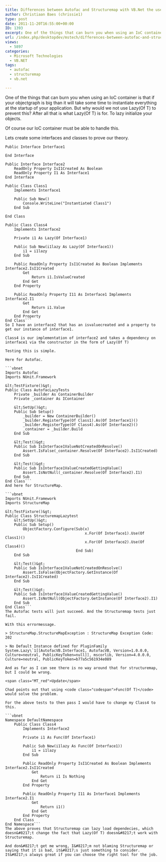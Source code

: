 ```yaml
---
title: Differences between Autofac and Structuremap with VB.Net the use of Lazy(Of T)
author: Christiaan Baes (chrissie1)
type: post
date: 2011-11-20T16:55:00+00:00
ID: 1393
excerpt: One of the things that can burn you when using an IoC container is that if your objectgraph is big than it will take some time to instantiate everything at the startup of your application. But why would we not use Lazy(Of T) to prevent this? After all that is what Lazy(Of T) is for. To lazy initialize your objects.
url: /index.php/desktopdev/mstech/differences-between-autofac-and-structuremap/
views:
  - 5897
categories:
  - Microsoft Technologies
  - VB.NET
tags:
  - autofac
  - structuremap
  - vb.net

---
```

One of the things that can burn you when using an IoC container is that if your objectgraph is big than it will take some time to instantiate everything at the startup of your application. But why would we not use Lazy(Of T) to prevent this? After all that is what Lazy(Of T) is for. To lazy initialize your objects. 

Of course our IoC container must be able to handle this. 

Lets create some interfaces and classes to prove our theory.

```vbnet
Public Interface Interface1
    
End Interface

Public Interface Interface2
    ReadOnly Property IsI1Created As Boolean
    ReadOnly Property I1 As Interface1
End Interface

Public Class Class1
    Implements Interface1

    Public Sub New()
        Console.WriteLine("Instantiated Class1")
    End Sub

End Class

Public Class Class4
    Implements Interface2

    Private i1 As Lazy(Of Interface1)

    Public Sub New(i1lazy As Lazy(Of Interface1))
        i1 = i1lazy
    End Sub

    Public ReadOnly Property IsI1Created As Boolean Implements Interface2.IsI1Created
        Get
            Return i1.IsValueCreated
        End Get
    End Property

    Public ReadOnly Property I11 As Interface1 Implements Interface2.I1
        Get
            Return i1.Value
        End Get
    End Property
End Class```
So I have an interface2 that has an isvaluecreated and a property to get our instance of interface1.

Class4 is our implementation of interface2 and takes a dependency on interface1 via the constructor in the form of Lazy(Of T)

Testing this is simple.

Here for Autofac.

```vbnet
Imports Autofac
Imports NUnit.Framework

&lt;TestFixture()&gt;
Public Class AutofacLazyTests
    Private _builder As ContainerBuilder
    Private _container As IContainer

    &lt;SetUp()&gt;
    Public Sub Setup()
        _builder = New ContainerBuilder()
        _builder.RegisterType(Of Class1).As(Of Interface1)()
        _builder.RegisterType(Of Class4).As(Of Interface2)()
        _container = _builder.Build
    End Sub

    &lt;Test()&gt;
    Public Sub IsInterface1ValueNotCreatedOnResolve()
        Assert.IsFalse(_container.Resolve(Of Interface2).IsI1Created)
    End Sub

    &lt;Test()&gt;
    Public Sub IsInterface1ValueCreatedGettingValue()
        Assert.IsNotNull(_container.Resolve(Of Interface2).I1)
    End Sub
End Class```
And here for StructureMap.

```vbnet
Imports NUnit.Framework
Imports StructureMap

&lt;TestFixture()&gt;
Public Class StructuremapLazytest
    &lt;SetUp()&gt;
    Public Sub Setup()
        ObjectFactory.Configure(Sub(x)
                                    x.For(Of Interface1).Use(Of Class1)()
                                    x.For(Of Interface2).Use(Of Class4)()
                                End Sub)
    End Sub

    &lt;Test()&gt;
    Public Sub IsInterface1ValueNotCreatedOnResolve()
        Assert.IsFalse(ObjectFactory.GetInstance(Of Interface2).IsI1Created)
    End Sub

    &lt;Test()&gt;
    Public Sub IsInterface1ValueCreatedGettingValue()
        Assert.IsNotNull(ObjectFactory.GetInstance(Of Interface2).I1)
    End Sub
End Class```
The Autofac tests will just succeed. And the Structuremap tests just fail.

With this errormessage.

> StructureMap.StructureMapException : StructureMap Exception Code: 202
  
> No Default Instance defined for PluginFamily System.Lazy\`1[[AutofacVB.Interface1, AutofacVB, Version=1.0.0.0, Culture=neutral, PublicKeyToken=null]], mscorlib, Version=4.0.0.0, Culture=neutral, PublicKeyToken=b77a5c561934e089

And as far as I can see there is no way around that for structuremap, but I could be wrong.

<span class="MT_red">Update</span>

Chad points out that using <code class="codespan">Func(Of T)</code> would solve the problem. 

For the above tests to then pass I would have to change my Class4 to this.

```vbnet
Namespace DefaultNamespace
    Public Class Class4
        Implements Interface2

        Private i1 As Func(Of Interface1)

        Public Sub New(i1lazy As Func(Of Interface1))
            i1 = i1lazy
        End Sub

        Public ReadOnly Property IsI1Created As Boolean Implements Interface2.IsI1Created
            Get
                Return i1 Is Nothing
            End Get
        End Property

        Public ReadOnly Property I11 As Interface1 Implements Interface2.I1
            Get
                Return i1()
            End Get
        End Property
    End Class
End Namespace```
The above proves that Structuremap can lazy load dependecies, which doesn&#8217;t change the fact that Lazy(Of T) doesn&#8217;t work with Structuremap.

And don&#8217;t get me wrong, I&#8217;m not blaming Structuremap or saying that it is bad, it&#8217;s just something to consider. It&#8217;s always great if you can choose the right tool for the job.